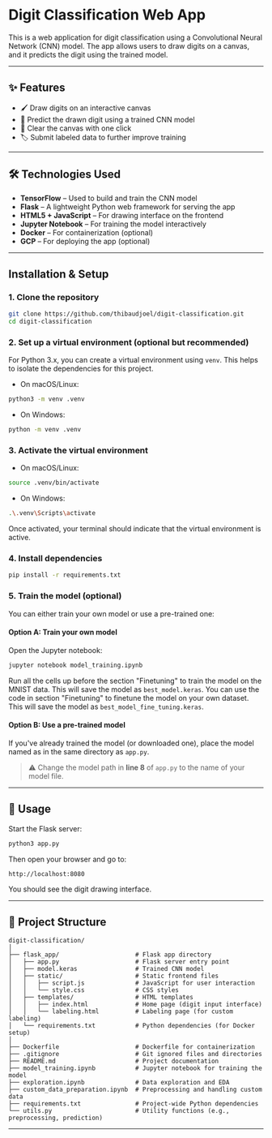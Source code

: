 # Digit Classification Web App

This is a web application for digit classification using a Convolutional Neural Network (CNN) model. The app allows users to draw digits on a canvas, and it predicts the digit using the trained model.

---

## ✨ Features

- 🖌️ Draw digits on an interactive canvas  
- 🤖 Predict the drawn digit using a trained CNN model  
- 🧼 Clear the canvas with one click  
- 🏷️ Submit labeled data to further improve training  

---

## 🛠️ Technologies Used
- **TensorFlow** – Used to build and train the CNN model  
- **Flask** – A lightweight Python web framework for serving the app  
- **HTML5 + JavaScript** – For drawing interface on the frontend
- **Jupyter Notebook** – For training the model interactively
- **Docker** – For containerization (optional)
- **GCP** – For deploying the app (optional)

---

## Installation & Setup

### 1. Clone the repository

```bash
git clone https://github.com/thibaudjoel/digit-classification.git
cd digit-classification
```
### 2. Set up a virtual environment (optional but recommended)

For Python 3.x, you can create a virtual environment using `venv`. This helps to isolate the dependencies for this project.

- On macOS/Linux:

```bash
python3 -m venv .venv
```

- On Windows:

```bash
python -m venv .venv
```

### 3. Activate the virtual environment

- On macOS/Linux:

```bash
source .venv/bin/activate
```

- On Windows:

```bash
.\.venv\Scripts\activate
```

Once activated, your terminal should indicate that the virtual environment is active.

### 4. Install dependencies

```bash
pip install -r requirements.txt
```

### 5. Train the model (optional)

You can either train your own model or use a pre-trained one:

#### Option A: Train your own model

Open the Jupyter notebook:

```bash
jupyter notebook model_training.ipynb
```

Run all the cells up before the section "Finetuning" to train the model on the MNIST data. This will save the model as `best_model.keras`. You can use the code in section "Finetuning" to finetune the model on your own dataset.
This will save the model as `best_model_fine_tuning.keras`.

#### Option B: Use a pre-trained model

If you've already trained the model (or downloaded one), place the model named as in the same directory as `app.py`.

> ⚠️ Change the model path in **line 8** of `app.py` to the name of your model file.

---

## 🚀 Usage

Start the Flask server:

```bash
python3 app.py
```

Then open your browser and go to:

```
http://localhost:8080
```

You should see the digit drawing interface.

---

## 📁 Project Structure
```
digit-classification/
│
├── flask_app/                     # Flask app directory  
│   ├── app.py                     # Flask server entry point  
│   ├── model.keras                # Trained CNN model  
│   ├── static/                    # Static frontend files  
│   │   ├── script.js              # JavaScript for user interaction  
│   │   └── style.css              # CSS styles  
│   ├── templates/                 # HTML templates  
│   │   ├── index.html             # Home page (digit input interface)  
│   │   └── labeling.html          # Labeling page (for custom labeling)  
│   └── requirements.txt           # Python dependencies (for Docker setup)  
│
├── Dockerfile                     # Dockerfile for containerization  
├── .gitignore                     # Git ignored files and directories  
├── README.md                      # Project documentation  
├── model_training.ipynb           # Jupyter notebook for training the model  
├── exploration.ipynb              # Data exploration and EDA  
├── custom_data_preparation.ipynb  # Preprocessing and handling custom data  
├── requirements.txt               # Project-wide Python dependencies  
└── utils.py                       # Utility functions (e.g., preprocessing, prediction)
```

---
